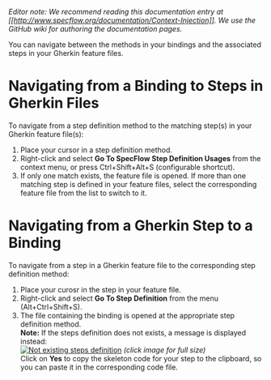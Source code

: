 _Editor note: We recommend reading this documentation entry at [[http://www.specflow.org/documentation/Context-Injection]]. We use the GitHub wiki for authoring the documentation pages._

You can navigate between the methods in your bindings and the associated steps in your Gherkin feature files. 

# Navigating from a Binding to Steps in Gherkin Files
To navigate from a step definition method to the matching step(s) in your Gherkin feature file(s):  

1. Place your cursor in a step definition method. 
1. Right-click and select **Go To SpecFlow Step Definition Usages** from the context menu, or press Ctrl+Shift+Alt+S (configurable shortcut). 
1. If only one match exists, the feature file is opened. If more than one matching step is defined in your feature files, select the corresponding feature file from the list to switch to it.

# Navigating from a Gherkin Step to a Binding
To navigate from a step in a Gherkin feature file to the corresponding step definition method: 

1. Place your curosr in the step in your feature file.
1. Right-click and select **Go To Step Definition** from the menu (Alt+Ctrl+Shift+S).
1. The file containing the binding is opened at the appropriate step definition method.  
  **Note:** If the steps definition does not exists, a message is displayed instead:  
  [![Not existing steps definition](http://specflow.org/screenshots/NotExistingDefinition.png)](http://specflow.org/screenshots/NotExistingDefinition.png)
_(click image for full size)_  
  Click on **Yes** to copy the skeleton code for your step to the clipboard, so you can paste it in the corresponding code file.
